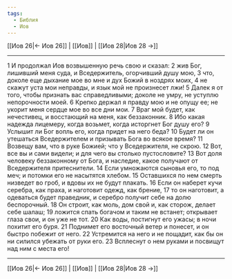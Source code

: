 ```yaml
---
tags:
  - Библия
  - Иов
---
```

[[Иов 26|← Иов 26]] | [[Иов]] | [[Иов 28|Иов 28 →]]

---
1 И продолжал Иов возвышенную речь свою и сказал:
2 жив Бог, лишивший меня суда, и Вседержитель, огорчивший душу мою,
3 что, доколе еще дыхание мое во мне и дух Божий в ноздрях моих,
4 не скажут уста мои неправды, и язык мой не произнесет лжи!
5 Далек я от того, чтобы признать вас справедливыми; доколе не умру, не уступлю непорочности моей.
6 Крепко держал я правду мою и не опущу ее; не укорит меня сердце мое во все дни мои.
7 Враг мой будет, как нечестивец, и восстающий на меня, как беззаконник.
8 Ибо какая надежда лицемеру, когда возьмет, когда исторгнет Бог душу его?
9 Услышит ли Бог вопль его, когда придет на него беда?
10 Будет ли он утешаться Вседержителем и призывать Бога во всякое время?
11 Возвещу вам, что в руке Божией; что у Вседержителя, не скрою.
12 Вот, все вы и сами видели; и для чего вы столько пустословите?
13 Вот доля человеку беззаконному от Бога, и наследие, какое получают от Вседержителя притеснители.
14 Если умножаются сыновья его, то под меч; и потомки его не насытятся хлебом.
15 Оставшихся по нем смерть низведет во гроб, и вдовы их не будут плакать.
16 Если он наберет кучи серебра, как праха, и наготовит одежд, как брение,
17 то он наготовит, а одеваться будет праведник, и серебро получит себе на долю беспорочный.
18 Он строит, как моль, дом свой и, как сторож, делает себе шалаш;
19 ложится спать богачом и таким не встанет; открывает глаза свои, и он уже не тот.
20 Как воды, постигнут его ужасы; в ночи похитит его буря.
21 Поднимет его восточный ветер и понесет, и он быстро побежит от него.
22 Устремится на него и не пощадит, как бы он ни силился убежать от руки его.
23 Всплеснут о нем руками и посвищут над ним с места его!

---
[[Иов 26|← Иов 26]] | [[Иов]] | [[Иов 28|Иов 28 →]]